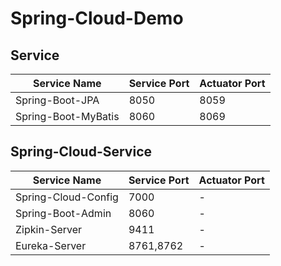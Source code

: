 # Spring-Cloud-Demo

## Service

| Service Name | Service Port | Actuator Port |
| ------ | ------ | ------ |
| Spring-Boot-JPA | 8050 | 8059 |
| Spring-Boot-MyBatis | 8060 | 8069 |

## Spring-Cloud-Service

| Service Name | Service Port | Actuator Port |
| ------ | ------ | ------ |
| Spring-Cloud-Config | 7000 | - |
| Spring-Boot-Admin | 8060 | - |
| Zipkin-Server | 9411 | - |
| Eureka-Server | 8761,8762 | - |
